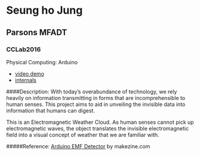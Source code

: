 # Seung ho Jung
## Parsons MFADT
### CCLab2016

Physical Computing: Arduino

* [video demo](https://youtu.be/CuFCLIuE1T0)
* [internals](http://imgur.com/a/kiCf9)

####Description:
With today’s overabundance of technology, we rely heavily on information transmitting in forms that are incomprehensible to human senses. This project aims to aid in unveiling the invisible data into information that humans can digest.

This is an Electromagnetic Weather Cloud. As human senses cannot pick up electromagnetic waves, the object translates the invisible electromagnetic field into a visual concept of weather that we are familiar with.


#####Reference:
[Arduino EMF Detector](http://makezine.com/2011/01/21/arduino-emf-detector/) by makezine.com